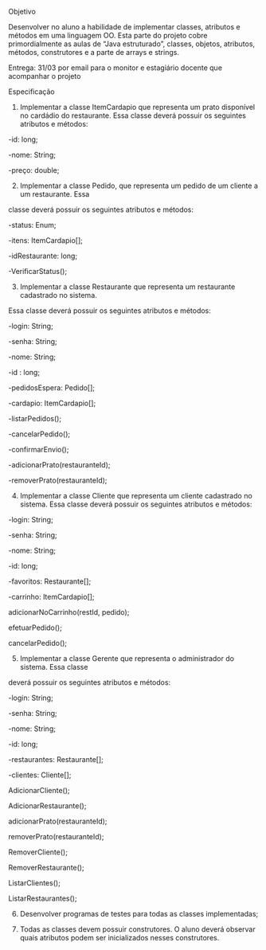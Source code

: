 Objetivo

Desenvolver no aluno a habilidade de implementar classes, atributos e métodos em uma linguagem OO. Esta parte do projeto cobre primordialmente as aulas de “Java estruturado”, classes, objetos, atributos, métodos, construtores e a parte de arrays e strings.

Entrega: 31/03 por email para o monitor e estagiário docente que acompanhar o projeto

Especificação

1. Implementar a classe ItemCardapio que representa um prato disponível no cardádio do restaurante. Essa classe deverá possuir os seguintes atributos e métodos:

-id: long;

-nome: String;

-preço: double;

2. Implementar a classe Pedido, que representa um pedido de um cliente a um restaurante. Essa

classe deverá possuir os seguintes atributos e métodos:

-status: Enum;

-itens: ItemCardapio[];

-idRestaurante: long;

-VerificarStatus();

3. Implementar a classe Restaurante que representa um restaurante cadastrado no sistema.

Essa classe deverá possuir os seguintes atributos e métodos:

-login: String;

-senha: String;

-nome: String;

-id : long;

-pedidosEspera: Pedido[];

-cardapio: ItemCardapio[];

-listarPedidos();

-cancelarPedido();

-confirmarEnvio();

-adicionarPrato(restauranteId);

-removerPrato(restauranteId);

4. Implementar a classe Cliente que representa um cliente cadastrado no sistema. Essa classe deverá possuir os seguintes atributos e métodos:

-login: String;

-senha: String;

-nome: String;

-id: long;

-favoritos: Restaurante[];

-carrinho: ItemCardapio[];

adicionarNoCarrinho(restId, pedido);

efetuarPedido();

cancelarPedido();

5. Implementar a classe Gerente que representa o administrador do sistema. Essa classe

deverá possuir os seguintes atributos e métodos:

-login: String;

-senha: String;

-nome: String;

-id: long;

-restaurantes: Restaurante[];

-clientes: Cliente[];

AdicionarCliente();

AdicionarRestaurante();

adicionarPrato(restauranteId);

removerPrato(restauranteId);

RemoverCliente();

RemoverRestaurante();

ListarClientes();

ListarRestaurantes();

6. Desenvolver programas de testes para todas as classes implementadas;

7. Todas as classes devem possuir construtores. O aluno deverá observar quais atributos podem ser inicializados nesses construtores.

